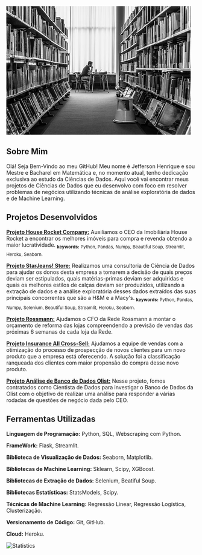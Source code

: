 <img src="https://github.com/jefferson-datascience/jefferson-datascience/blob/main/logo_estudos.jpg" alt="logo" style="zoom: 100%"/>

## Sobre Mim

Olá! Seja Bem-Vindo ao meu GitHub! Meu nome é Jefferson Henrique e sou Mestre e Bacharel em Matemática e, no momento atual, tenho dedicação exclusiva ao estudo da Ciências de Dados. Aqui você vai encontrar meus projetos de Ciências de Dados que eu desenvolvo com foco em resolver problemas de negócios utilizando técnicas de análise exploratória de dados e de Machine Learning.

## Projetos Desenvolvidos

**[Projeto House Rocket Company:](https://github.com/jefferson-datascience/project_insight_house_rocket)** Auxiliamos o CEO da Imobiliária House Rocket a encontrar os melhores imóveis para compra e revenda obtendo a maior lucratividade. 
<sub>**keywords:** Python, Pandas, Numpy, Beautiful Soup, Streamlit, Heroku, Seaborn.</sub>

**[Projeto StarJeans! Store:](https://github.com/jefferson-datascience/project_starjeans_store)**  Realizamos uma consultoria de Ciência de Dados para ajudar os donos desta empresa a tomarem a decisão de quais preços deviam ser estipulados, quais matérias-primas deviam ser adquiridas e quais os melhores estilos de calças deviam ser produzidos, utilizando a extração de dados e a análise exploratória desses dados extraídos das suas principais concorrentes que são a H&M e a Macy's. 
<sub>**keywords:** Python, Pandas, Numpy, Selenium, Beautiful Soup, Streamlit, Heroku, Seaborn.</sub>

**[Projeto Rossmann:](https://github.com/jefferson-datascience/project_rossmann)** Ajudamos o CFO da Rede Rossmann a montar o orçamento de reforma das lojas compreendendo a previsão de vendas das próximas 6 semanas de cada loja da Rede.

**[Projeto Insurance All Cross-Sell:](https://github.com/jefferson-datascience/project_health_insurance_cross_sell)** Ajudamos a equipe de vendas com a otimização do processo de prospecção de novos clientes para um novo produto que a empresa está oferecendo. A solução foi a classificação ranqueada dos clientes com maior propensão de compra desse novo produto.

**[Projeto Análise de Banco de Dados Olist:](https://github.com/jefferson-datascience/project_sql_analysis)** Nesse projeto, fomos contratados como Cientista de Dados para investigar o Banco de Dados da Olist com o objetivo de realizar uma análise para responder a várias rodadas de questões de negócio dada pelo CEO.


## Ferramentas Utilizadas

**Linguagem de Programação:** Python, SQL, Webscraping com Python.

**FrameWork:** Flask, Streamlit.

**Biblioteca de Visualização de Dados:** Seaborn, Matplotlib.

**Bibliotecas de Machine Learning:** Sklearn, Scipy, XGBoost.

**Bibliotecas de Extração de Dados:** Selenium, Beatiful Soup.

**Bibliotecas Estatísticas:** StatsModels, Scipy.

**Técnicas de Machine Learning:** Regressão Linear, Regressão Logística, Clusterização.

**Versionamento de Código:** Git, GitHub.

**Cloud:** Heroku.


![Statistics](https://github-readme-stats.vercel.app/api?username=jefferson-datascience&count_private=true)
